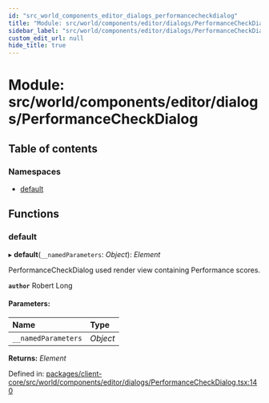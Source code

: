 ```yaml
---
id: "src_world_components_editor_dialogs_performancecheckdialog"
title: "Module: src/world/components/editor/dialogs/PerformanceCheckDialog"
sidebar_label: "src/world/components/editor/dialogs/PerformanceCheckDialog"
custom_edit_url: null
hide_title: true
---
```


# Module: src/world/components/editor/dialogs/PerformanceCheckDialog

## Table of contents

### Namespaces

- [default](src_world_components_editor_dialogs_performancecheckdialog.default.md)

## Functions

### default

▸ **default**(`__namedParameters`: *Object*): *Element*

PerformanceCheckDialog used render view containing Performance scores.

**`author`** Robert Long

#### Parameters:

Name | Type |
:------ | :------ |
`__namedParameters` | *Object* |

**Returns:** *Element*

Defined in: [packages/client-core/src/world/components/editor/dialogs/PerformanceCheckDialog.tsx:140](https://github.com/xr3ngine/xr3ngine/blob/716a06460/packages/client-core/src/world/components/editor/dialogs/PerformanceCheckDialog.tsx#L140)
